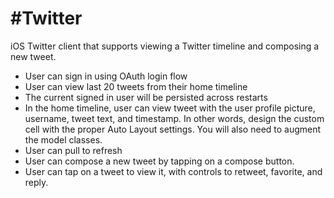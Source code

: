 #Twitter
=======

iOS Twitter client that supports viewing a Twitter timeline and composing a new tweet.

- User can sign in using OAuth login flow
- User can view last 20 tweets from their home timeline
- The current signed in user will be persisted across restarts
- In the home timeline, user can view tweet with the user profile picture, username, tweet text, and timestamp.  In other words, design the custom cell with the proper Auto Layout settings.  You will also need to augment the model classes.
- User can pull to refresh
- User can compose a new tweet by tapping on a compose button.
- User can tap on a tweet to view it, with controls to retweet, favorite, and reply.

